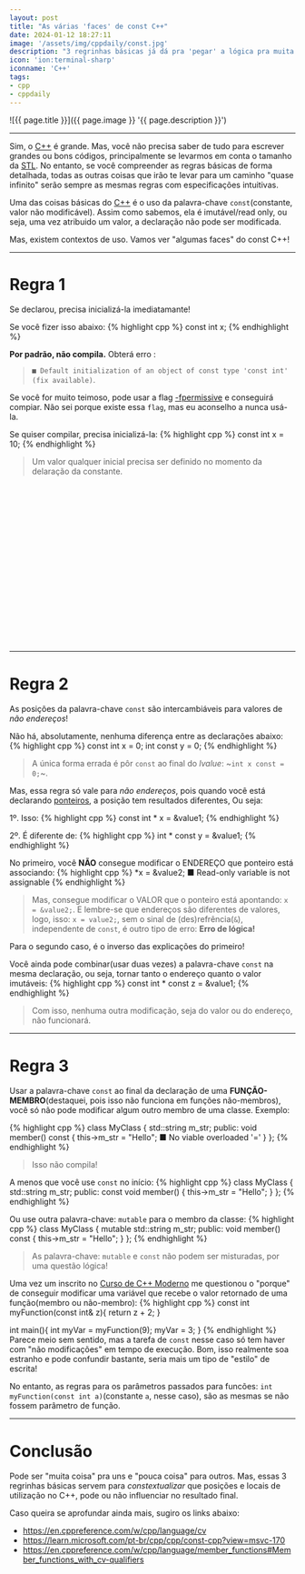 ```yaml
---
layout: post
title: "As várias 'faces' de const C++"
date: 2024-01-12 18:27:11
image: '/assets/img/cppdaily/const.jpg'
description: "3 regrinhas básicas já dá pra 'pegar' a lógica pra muita coisa!"
icon: 'ion:terminal-sharp'
iconname: 'C++'
tags:
- cpp
- cppdaily
---
```


![{{ page.title }}]({{ page.image }} '{{ page.description }}')

---

Sim, o [C++](https://terminalroot.com.br/tags#cpp) é grande. Mas, você não precisa saber de tudo para escrever grandes ou bons códigos, principalmente se levarmos em conta o tamanho da [STL](https://en.wikipedia.org/wiki/Standard_Template_Library). No entanto, se você compreender as regras básicas de forma detalhada, todas as outras coisas que irão te levar para um caminho "quase infinito" serão sempre as mesmas regras com especificações intuitivas.

Uma das coisas básicas do [C++](https://terminalroot.com.br/cpp) é o uso da palavra-chave `const`(constante, valor não modificável). Assim como sabemos, ela é imutável/read only, ou seja, uma vez atribuido um valor, a declaração não pode ser modificada.

Mas, existem contextos de uso. Vamos ver "algumas faces" do const C++!

---

# Regra 1
Se declarou, precisa inicializá-la imediatamante! 

Se você fizer isso abaixo:
{% highlight cpp %}
const int x;
{% endhighlight %}

**Por padrão, não compila.** Obterá erro :
> `■ Default initialization of an object of const type 'const int' (fix available)`. 

Se você for muito teimoso, pode usar a flag [-fpermissive](https://gcc.gnu.org/onlinedocs/gcc/Warning-Options.html#index-fpermissive) e conseguirá compiar. Não sei porque existe essa `flag`, mas eu aconselho a nunca usá-la.

Se quiser compilar, precisa inicializá-la:
{% highlight cpp %}
const int x = 10;
{% endhighlight %}
> Um valor qualquer inicial precisa ser definido no momento da delaração da constante.


<!-- SQUARE - GAMES ROOT -->
<script async src="//pagead2.googlesyndication.com/pagead/js/adsbygoogle.js"></script>
<ins class="adsbygoogle"
style="display:inline-block;width:336px;height:280px"
data-ad-client="ca-pub-2838251107855362"
data-ad-slot="5351066970"></ins>
<script>
(adsbygoogle = window.adsbygoogle || []).push({});
</script>

---

# Regra 2
As posições da palavra-chave `const` são intercambiáveis para valores de *não endereços*!

Não há, absolutamente, nenhuma diferença entre as declarações abaixo:
{% highlight cpp %}
const int x = 0;
int const y = 0;
{% endhighlight %}
> A única forma errada é pôr `const` ao final do *lvalue*: ~`int x const = 0;`~.

Mas, essa regra só vale para *não endereços*, pois quando você está declarando [ponteiros](https://terminalroot.com.br/2022/01/entenda-ponteiros-em-c-cpp-e-como-a-memoria-ram-funciona.html), a posição tem resultados diferentes, Ou seja:

1º. Isso:
{% highlight cpp %}
const int * x = &value1;
{% endhighlight %}

2º. É diferente de:
{% highlight cpp %}
int * const y = &value1;
{% endhighlight %}

No primeiro, você **NÃO** consegue modificar o ENDEREÇO que ponteiro está associando:
{% highlight cpp %}
*x = &value2;     ■ Read-only variable is not assignable
{% endhighlight %}
> Mas, consegue modificar o VALOR que o ponteiro está apontando: `x = &value2;`. E lembre-se que endereços são diferentes de valores, logo, isso: `x = value2;`, sem o sinal de (des)refrência(`&`), independente de `const`, é outro tipo de erro: **Erro de lógica!**

Para o segundo caso, é o inverso das explicações do primeiro!

Você ainda pode combinar(usar duas vezes) a palavra-chave `const` na mesma declaração, ou seja, tornar tanto o endereço quanto o valor imutáveis:
{% highlight cpp %}
const int * const z = &value1;
{% endhighlight %}
> Com isso, nenhuma outra modificação, seja do valor ou do endereço, não funcionará.

---

# Regra 3
Usar a palavra-chave `const` ao final da declaração de uma **FUNÇÃO-MEMBRO**(destaquei, pois isso não funciona em funções não-membros), você só não pode modificar algum outro membro de uma classe. Exemplo:

{% highlight cpp %}
class MyClass {
  std::string m_str;
  public:
    void member() const {
      this->m_str = "Hello"; ■ No viable overloaded '='
    }
};
{% endhighlight %}
> Isso não compila!

A menos que você use `const` no início:
{% highlight cpp %}
class MyClass {
  std::string m_str;
  public:
    const void member() {
      this->m_str = "Hello";
    }
};
{% endhighlight %}

Ou use outra palavra-chave: `mutable` para o membro da classe:
{% highlight cpp %}
class MyClass {
  mutable std::string m_str;
  public:
    void member() const {
      this->m_str = "Hello";
    }
};
{% endhighlight %}
> As palavra-chave: `mutable` e `const` não podem ser misturadas, por uma questão lógica!

Uma vez um inscrito no [Curso de C++ Moderno](https://terminalroot.com.br/cpp) me questionou o "porque" de conseguir modificar uma variável que recebe o valor retornado de uma função(membro ou não-membro):
{% highlight cpp %}
const int myFunction(const int& z){
  return z + 2;
}

int main(){
  int myVar = myFunction(9);
  myVar = 3;
}
{% endhighlight %}
Parece meio sem sentido, mas a tarefa de `const` nesse caso só tem haver com "não modificações" em tempo de execução. Bom, isso realmente soa estranho e pode confundir bastante, seria mais um tipo de "estilo" de escrita!

No entanto, as regras para os parâmetros passados para funcões: `int myFunction(const int a)`(constante `a`, nesse caso), são as mesmas se não fossem parâmetro de função. 

---

# Conclusão
Pode ser "muita coisa" pra uns e "pouca coisa" para outros. Mas, essas 3 regrinhas básicas servem para *constextualizar* que posições e locais de utilização no C++, pode ou não influenciar no resultado final.

Caso queira se aprofundar ainda mais, sugiro os links abaixo:
+ <https://en.cppreference.com/w/cpp/language/cv>
+ <https://learn.microsoft.com/pt-br/cpp/cpp/const-cpp?view=msvc-170>
+ <https://en.cppreference.com/w/cpp/language/member_functions#Member_functions_with_cv-qualifiers>

<!--
https://www.youtube.com/watch?v=ntTX7VZrLNQ&ab_channel=LogicalProgrammer
https://www.youtube.com/watch?v=8a3HyL1VN0Q
https://www.youtube.com/results?search_query=const+c%2B%2B
https://stackoverflow.com/questions/16449889/why-using-the-const-keyword-before-and-after-method-or-function-name
-->

